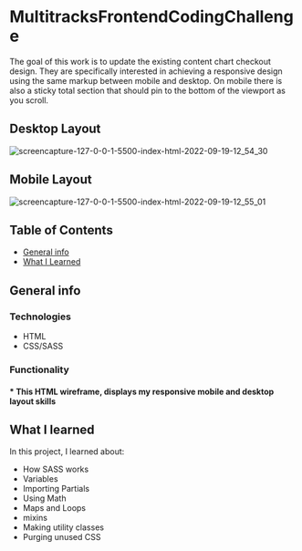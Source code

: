 # MultitracksFrontendCodingChallenge
The goal of this work is to update the existing content chart checkout design. They are specifically interested in achieving a responsive design using the same markup between mobile and desktop. On mobile there is also a sticky total section that should pin to the bottom of the viewport as you scroll.


## Desktop Layout
![screencapture-127-0-0-1-5500-index-html-2022-09-19-12_54_30](https://user-images.githubusercontent.com/79128405/191082525-75b3d709-d95b-44f5-b6a3-965cbb3af804.png)

## Mobile Layout
![screencapture-127-0-0-1-5500-index-html-2022-09-19-12_55_01](https://user-images.githubusercontent.com/79128405/191082688-53141a95-9c11-4160-8d05-7ccf85f8457d.png)

## Table of Contents
* [General info](#general-info)
* [What I Learned](#what-i-learned)


## General info

### Technologies
* HTML
* CSS/SASS

### Functionality

#### * This HTML wireframe, displays my responsive mobile and desktop layout skills



## What I learned
In this project, I learned about:

* How SASS works
* Variables
* Importing Partials
* Using Math
* Maps and Loops
* mixins 
* Making utility classes
* Purging unused CSS




